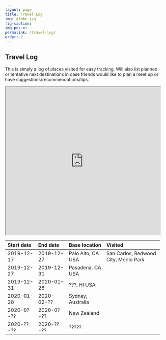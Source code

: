 ```yaml
---
layout: page
title: Travel Log
img: globe.jpg
fig-caption:
img-pos-x:
permalink: /travel-log/
order: 2
---
```

## Travel Log
This is simply a log of places visited for easy tracking. Will also list planned or tentative next destinations in case friends would like to plan a meet up or have suggestions/recommendations/tips.

<iframe src="https://www.google.com/maps/d/u/0/embed?mid=1oxLJpepp84n6hh4AQPr082m7n4kWaLeX&z=3" width="100%" height="480"></iframe>

| Start date     | End date       | Base location     | Visited           |
| :------------- | :------------- | :---------------- | :---------------- |
| 2019-12-17     | 2019-12-27     | Palo Alto, CA USA | San Carlos, Redwood City, Menlo Park |
| 2019-12-27     | 2019-12-31     | Pasadena, CA USA  | |
| 2019-12-31     | 2020-01-28     | ???, HI USA       | |
| 2020-01-28     | 2020-02-??     | Sydney, Australia | |
| 2020-0?-??     | 2020-0?-??     | New Zealand       | |
| 2020-??-??     | 2020-??-??     | ?????             | |
